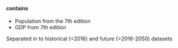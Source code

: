 #### contains
- Population from the 7th edition
- GDP from 7th edition

Separated in to historical (<2016) and future (>2016-2050) datasets 